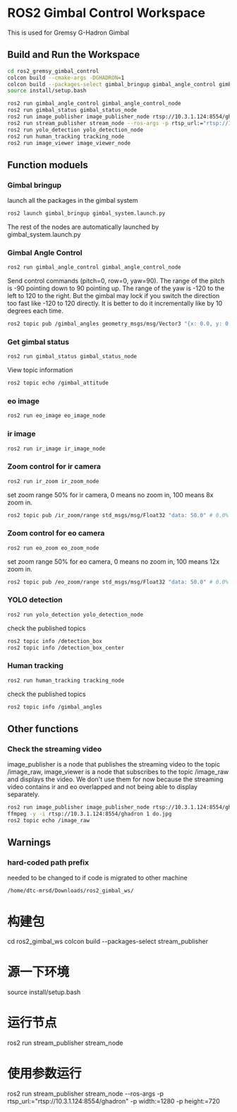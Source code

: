 # ROS2 Gimbal Control Workspace
This is used for Gremsy G-Hadron Gimbal
## Build and Run the Workspace
```bash
cd ros2_gremsy_gimbal_control
colcon build --cmake-args -DGHADRON=1
colcon build --packages-select gimbal_bringup gimbal_angle_control gimbal_status stream_publisher image_viewer yolo_detection human_tracking PayloadSdk --cmake-args   -DGHADRON=1
source install/setup.bash
```
```bash
ros2 run gimbal_angle_control gimbal_angle_control_node
ros2 run gimbal_status gimbal_status_node
ros2 run image_publisher image_publisher_node rtsp://10.3.1.124:8554/ghadron
ros2 run stream_publisher stream_node --ros-args -p rtsp_url:="rtsp://10.3.1.124:8554/ghadron" -p width:=1280 -p height:=720
ros2 run yolo_detection yolo_detection_node
ros2 run human_tracking tracking_node
ros2 run image_viewer image_viewer_node
```

## Function moduels

### Gimbal bringup
launch all the packages in the gimbal system
```bash
ros2 launch gimbal_bringup gimbal_system.launch.py
```
The rest of the nodes are automatically launched by gimbal_system.launch.py

### Gimbal Angle Control
```bash
ros2 run gimbal_angle_control gimbal_angle_control_node
```
Send control commands (pitch=0, row=0, yaw=90).
The range of the pitch is -90 pointing down to 90 pointing up.
The range of the yaw is -120 to the left to 120 to the right. But the gimbal may lock if you switch the direction too fast like -120 to 120 directly. It is better to do it incrementally like by 10 degrees each time.
```bash
ros2 topic pub /gimbal_angles geometry_msgs/msg/Vector3 "{x: 0.0, y: 0.0, z: 90.0}"
```

### Get gimbal status
```bash
ros2 run gimbal_status gimbal_status_node
```

View topic information
```bash
ros2 topic echo /gimbal_attitude
```
### eo image
```bash
ros2 run eo_image eo_image_node
```
### ir image
```bash
ros2 run ir_image ir_image_node
```

### Zoom control for ir camera
```bash
ros2 run ir_zoom ir_zoom_node
```
set zoom range 50% for ir camera, 0 means no zoom in, 100 means 8x zoom in.
```bash
ros2 topic pub /ir_zoom/range std_msgs/msg/Float32 "data: 50.0" # 0.0% to 100.0%
```

### Zoom control for eo camera
```bash
ros2 run eo_zoom eo_zoom_node
```
set zoom range 50% for eo camera, 0 means no zoom in, 100 means 12x zoom in.
```bash
ros2 topic pub /eo_zoom/range std_msgs/msg/Float32 "data: 50.0" # 0.0% to 100.0%
```

### YOLO detection
```bash
ros2 run yolo_detection yolo_detection_node
```
check the published topics
```bash
ros2 topic info /detection_box
ros2 topic info /detection_box_center
```
### Human tracking
```bash
ros2 run human_tracking tracking_node
```
check the published topics
```bash
ros2 topic info /gimbal_angles
```
## Other functions
### Check the streaming video
image_publisher is a node that publishes the streaming video to the topic /image_raw, image_viewer is a node that subscribes to the topic /image_raw and displays the video. We don't use them for now because the streaming video contains ir and eo overlapped and not being able to display separately.
```bash
ros2 run image_publisher image_publisher_node rtsp://10.3.1.124:8554/ghadron
ffmpeg -y -i rtsp://10.3.1.124:8554/ghadron 1 do.jpg
ros2 topic echo /image_raw
```
## Warnings


### hard-coded path prefix
needed to be changed to if code is migrated to other machine
```bash
/home/dtc-mrsd/Downloads/ros2_gimbal_ws/
```



# 构建包
cd ros2_gimbal_ws
colcon build --packages-select stream_publisher

# 源一下环境
source install/setup.bash

# 运行节点
ros2 run stream_publisher stream_node

# 使用参数运行
ros2 run stream_publisher stream_node --ros-args -p rtsp_url:="rtsp://10.3.1.124:8554/ghadron" -p width:=1280 -p height:=720
